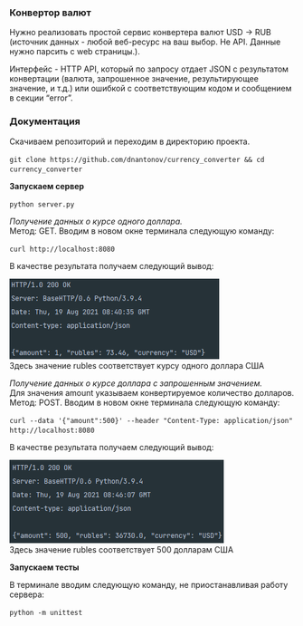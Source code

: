 ### Конвертор валют

Нужно реализовать простой сервис конвертера валют USD -> RUB (источник данных - любой веб-ресурс на ваш выбор. Не API. Данные нужно парсить с web страницы.).

Интерфейс - HTTP API, который по запросу отдает  JSON с результатом конвертации (валюта, запрошенное значение, результирующее значение, и т.д.) или ошибкой с соответствующим кодом и сообщением в секции “error”.

### Документация

Скачиваем репозиторий и переходим в директорию проекта.

``git clone https://github.com/dnantonov/currency_converter && cd currency_converter``

**Запускаем сервер**

``python server.py``

*Получение данных о курсе одного доллара.*  
Метод: GET. Вводим в новом окне терминала следующую команду:

``curl http://localhost:8080``  

В качестве результата получаем следующий вывод:

![curl http://localhost:8080](screenshots/curl_get.png)  
Здесь значение rubles соответствует курсу одного доллара США

*Получение данных о курсе доллара с запрошенным значением.*  
Для значения amount указываем конвертируемое количество долларов.  
Метод: POST. Вводим в новом окне терминала следующую команду:

``curl --data '{"amount":500}' --header "Content-Type: application/json" http://localhost:8080``  

В качестве результата получаем следующий вывод:

![curl --data '{"amount":500}' --header "Content-Type: application/json" http://localhost:8080](screenshots/curl_post.png)  
Здесь значение rubles соответствует 500 долларам США

**Запускаем тесты**

В терминале вводим следующую команду, не приостанавливая работу сервера:

``python -m unittest``

